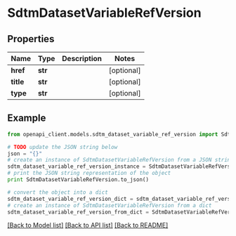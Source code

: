 # SdtmDatasetVariableRefVersion


## Properties
Name | Type | Description | Notes
------------ | ------------- | ------------- | -------------
**href** | **str** |  | [optional] 
**title** | **str** |  | [optional] 
**type** | **str** |  | [optional] 

## Example

```python
from openapi_client.models.sdtm_dataset_variable_ref_version import SdtmDatasetVariableRefVersion

# TODO update the JSON string below
json = "{}"
# create an instance of SdtmDatasetVariableRefVersion from a JSON string
sdtm_dataset_variable_ref_version_instance = SdtmDatasetVariableRefVersion.from_json(json)
# print the JSON string representation of the object
print SdtmDatasetVariableRefVersion.to_json()

# convert the object into a dict
sdtm_dataset_variable_ref_version_dict = sdtm_dataset_variable_ref_version_instance.to_dict()
# create an instance of SdtmDatasetVariableRefVersion from a dict
sdtm_dataset_variable_ref_version_from_dict = SdtmDatasetVariableRefVersion.from_dict(sdtm_dataset_variable_ref_version_dict)
```
[[Back to Model list]](../README.md#documentation-for-models) [[Back to API list]](../README.md#documentation-for-api-endpoints) [[Back to README]](../README.md)


